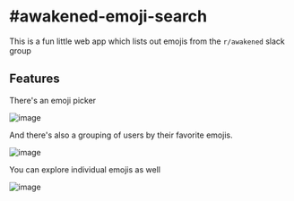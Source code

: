 # #awakened-emoji-search

This is a fun little web app which lists out emojis from the `r/awakened` slack group

## Features

There's an emoji picker

![image](https://github.com/ebanner/awakened-emojis/assets/2068912/02b9078f-b2ea-4a41-b2a5-8eaaf6f52f06)

And there's also a grouping of users by their favorite emojis.

![image](https://github.com/ebanner/awakened-emojis/assets/2068912/43f3a94e-6767-4656-be83-1cef122cdb06)

You can explore individual emojis as well

![image](https://github.com/ebanner/awakened-emojis/assets/2068912/4fc222a1-be50-47eb-872c-8d7564c7e229)
